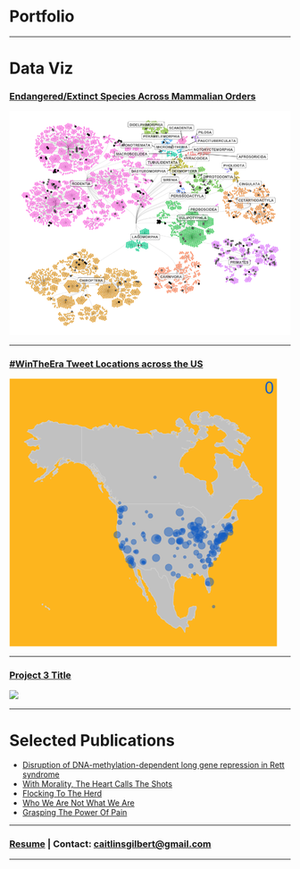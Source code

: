# Portfolio

---

# Data Viz 

### [Endangered/Extinct Species Across Mammalian Orders](/redlisthierarchy)
<img src="images/redlist_hierarchy_plot.png?raw=true"/>

---
### [#WinTheEra Tweet Locations across the US](/petetweets)

<img src="images/wintheeratweetsbyhour.gif?raw=true"/>

---
### [Project 3 Title](http://example.com/)
<img src="images/dummy_thumbnail.jpg?raw=true"/>

---

# Selected Publications

- [Disruption of DNA-methylation-dependent long gene repression in Rett syndrome](https://www.nature.com/articles/nature14319)
- [With Morality, The Heart Calls The Shots](https://thehoya.com/gilbert-with-morality-the-heart-calls-the-shots/)
- [Flocking To The Herd](https://thehoya.com/gilbert-flocking-to-the-herd/)
- [Who We Are Not What We Are](https://thehoya.com/gilbert-who-we-are-not-what-we-are/)
- [Grasping The Power Of Pain](https://thehoya.com/gilbert-grasping-the-power-of-pain/)

---

### [Resume](/resume_CaitlinGilbert.pdf) | Contact: caitlinsgilbert@gmail.com



---
<p style="font-size:11px">
<!-- Remove above link if you don't want to attibute -->
